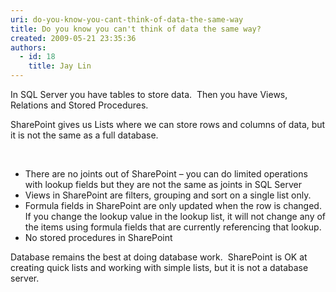```yaml
---
uri: do-you-know-you-cant-think-of-data-the-same-way
title: Do you know you can't think of data the same way?
created: 2009-05-21 23:35:36
authors:
  - id: 18
    title: Jay Lin
---
```





<span class='intro'> 
  <p class="MsoNormal">
    <span lang="EN-AU">In SQL Server you have tables to store data.&#160; Then you have Views, Relations and Stored Procedures.</span> </p>
<p class="MsoNormal"><span lang="EN-AU">SharePoint gives us Lists where we can store rows and columns of data, but it is not the same as a full database.</span></p>
&#160;
<ul>
    <li>There are no joints out of SharePoint – you can do limited operations with lookup fields but they are not the same as joints in SQL Server </li>
    <li>Views in SharePoint are filters, grouping and sort on a single list only. </li>
    <li>Formula fields in SharePoint are only updated when the row is changed.&#160; If you change the lookup value in the lookup list, it will not change any of the items using formula fields that are currently referencing that lookup. </li>
    <li>No stored procedures in SharePoint </li>
</ul>
<p><span lang="EN-AU">Database remains the best at doing database work.&#160; SharePoint is OK at creating quick lists and working with simple lists, but it is not a database server.</span></p>
 </span>




